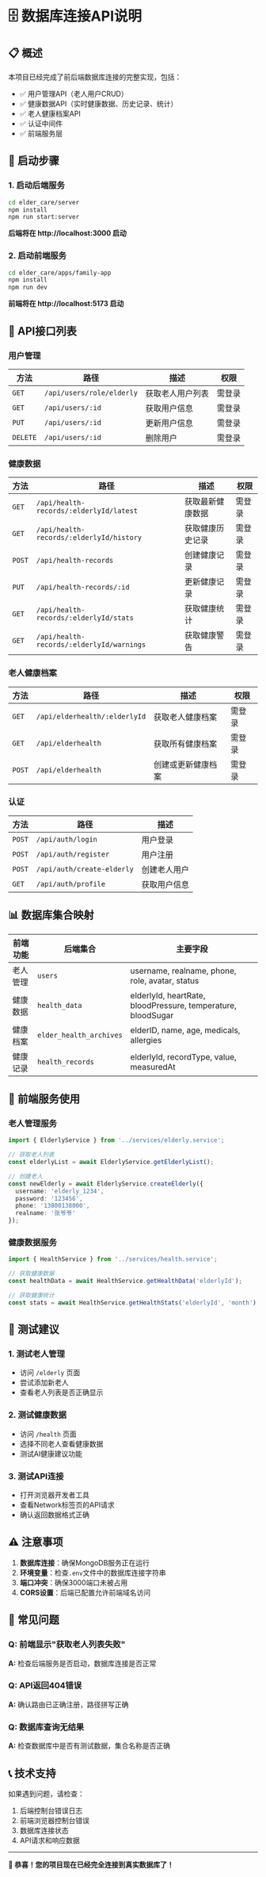 # 🗄️ 数据库连接API说明

## 📋 **概述**

本项目已经完成了前后端数据库连接的完整实现，包括：

- ✅ 用户管理API（老人用户CRUD）
- ✅ 健康数据API（实时健康数据、历史记录、统计）
- ✅ 老人健康档案API
- ✅ 认证中间件
- ✅ 前端服务层

## 🚀 **启动步骤**

### **1. 启动后端服务**

```bash
cd elder_care/server
npm install
npm run start:server
```

**后端将在 http://localhost:3000 启动**

### **2. 启动前端服务**

```bash
cd elder_care/apps/family-app
npm install
npm run dev
```

**前端将在 http://localhost:5173 启动**

## 🔌 **API接口列表**

### **用户管理**

| 方法 | 路径 | 描述 | 权限 |
|------|------|------|------|
| `GET` | `/api/users/role/elderly` | 获取老人用户列表 | 需登录 |
| `GET` | `/api/users/:id` | 获取用户信息 | 需登录 |
| `PUT` | `/api/users/:id` | 更新用户信息 | 需登录 |
| `DELETE` | `/api/users/:id` | 删除用户 | 需登录 |

### **健康数据**

| 方法 | 路径 | 描述 | 权限 |
|------|------|------|------|
| `GET` | `/api/health-records/:elderlyId/latest` | 获取最新健康数据 | 需登录 |
| `GET` | `/api/health-records/:elderlyId/history` | 获取健康历史记录 | 需登录 |
| `POST` | `/api/health-records` | 创建健康记录 | 需登录 |
| `PUT` | `/api/health-records/:id` | 更新健康记录 | 需登录 |
| `GET` | `/api/health-records/:elderlyId/stats` | 获取健康统计 | 需登录 |
| `GET` | `/api/health-records/:elderlyId/warnings` | 获取健康警告 | 需登录 |

### **老人健康档案**

| 方法 | 路径 | 描述 | 权限 |
|------|------|------|------|
| `GET` | `/api/elderhealth/:elderlyId` | 获取老人健康档案 | 需登录 |
| `GET` | `/api/elderhealth` | 获取所有健康档案 | 需登录 |
| `POST` | `/api/elderhealth` | 创建或更新健康档案 | 需登录 |

### **认证**

| 方法 | 路径 | 描述 |
|------|------|------|
| `POST` | `/api/auth/login` | 用户登录 |
| `POST` | `/api/auth/register` | 用户注册 |
| `POST` | `/api/auth/create-elderly` | 创建老人用户 |
| `GET` | `/api/auth/profile` | 获取用户信息 |

## 📊 **数据库集合映射**

| 前端功能 | 后端集合 | 主要字段 |
|----------|----------|----------|
| 老人管理 | `users` | username, realname, phone, role, avatar, status |
| 健康数据 | `health_data` | elderlyId, heartRate, bloodPressure, temperature, bloodSugar |
| 健康档案 | `elder_health_archives` | elderID, name, age, medicals, allergies |
| 健康记录 | `health_records` | elderlyId, recordType, value, measuredAt |

## 🔧 **前端服务使用**

### **老人管理服务**

```typescript
import { ElderlyService } from '../services/elderly.service';

// 获取老人列表
const elderlyList = await ElderlyService.getElderlyList();

// 创建老人
const newElderly = await ElderlyService.createElderly({
  username: 'elderly_1234',
  password: '123456',
  phone: '13800138000',
  realname: '张爷爷'
});
```

### **健康数据服务**

```typescript
import { HealthService } from '../services/health.service';

// 获取健康数据
const healthData = await HealthService.getHealthData('elderlyId');

// 获取健康统计
const stats = await HealthService.getHealthStats('elderlyId', 'month');
```

## 🎯 **测试建议**

### **1. 测试老人管理**
- 访问 `/elderly` 页面
- 尝试添加新老人
- 查看老人列表是否正确显示

### **2. 测试健康数据**
- 访问 `/health` 页面
- 选择不同老人查看健康数据
- 测试AI健康建议功能

### **3. 测试API连接**
- 打开浏览器开发者工具
- 查看Network标签页的API请求
- 确认返回数据格式正确

## ⚠️ **注意事项**

1. **数据库连接**：确保MongoDB服务正在运行
2. **环境变量**：检查`.env`文件中的数据库连接字符串
3. **端口冲突**：确保3000端口未被占用
4. **CORS设置**：后端已配置允许前端域名访问

## 🐛 **常见问题**

### **Q: 前端显示"获取老人列表失败"**
**A:** 检查后端服务是否启动，数据库连接是否正常

### **Q: API返回404错误**
**A:** 确认路由已正确注册，路径拼写正确

### **Q: 数据库查询无结果**
**A:** 检查数据库中是否有测试数据，集合名称是否正确

## 📞 **技术支持**

如果遇到问题，请检查：
1. 后端控制台错误日志
2. 前端浏览器控制台错误
3. 数据库连接状态
4. API请求和响应数据

---

**🎉 恭喜！您的项目现在已经完全连接到真实数据库了！**
